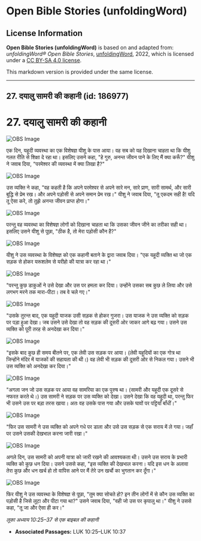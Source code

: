 # Open Bible Stories (unfoldingWord)

## License Information

**Open Bible Stories (unfoldingWord)** is based on and adapted from: _unfoldingWord® Open Bible Stories_, [unfoldingWord](https://unfoldingword.org/utw), 2022, which is licensed under a [CC BY-SA 4.0 license](https://creativecommons.org/licenses/by-sa/4.0/legalcode.en).

This markdown version is provided under the same license.



--------------------------------

## 27. दयालु सामरी की कहानी (id: 186977)

27\. दयालु सामरी की कहानी
=========================

![OBS Image](https://cdn.aquifer.bible/aquifer-content/resources/UWOBS/jpg/360px/obs-en-27-01.jpg)

एक दिन, यहूदी व्यवस्था का एक विशेषज्ञ यीशु के पास आया। वह सब को यह दिखाना चाहता था कि यीशु गलत रीति से शिक्षा दे रहा था। इसलिए उसने कहा, "हे गुरु, अनन्त जीवन पाने के लिए मैं क्या करूँ?" यीशु ने जवाब दिया, "परमेश्वर की व्यवस्था में क्या लिखा है?"

![OBS Image](https://cdn.aquifer.bible/aquifer-content/resources/UWOBS/jpg/360px/obs-en-27-02.jpg)

उस व्यक्ति ने कहा, "वह कहती है कि अपने परमेश्वर से अपने सारे मन, सारे प्राण, सारी सामर्थ, और सारी बुद्धि से प्रेम रख। और अपने पड़ोसी से अपने समान प्रेम रख।" यीशु ने जवाब दिया, "तू एकदम सही है! यदि तू ऐसा करे, तो तुझे अनन्त जीवन प्राप्त होगा।"

![OBS Image](https://cdn.aquifer.bible/aquifer-content/resources/UWOBS/jpg/360px/obs-en-27-03.jpg)

परन्तु वह व्यवस्था का विशेषज्ञ लोगों को दिखाना चाहता था कि उसका जीवन जीने का तरीका सही था। इसलिए उसने यीशु से पूछा, "ठीक है, तो मेरा पड़ोसी कौन है?"

![OBS Image](https://cdn.aquifer.bible/aquifer-content/resources/UWOBS/jpg/360px/obs-en-27-04.jpg)

यीशु ने उस व्यवस्था के विशेषज्ञ को एक कहानी बताने के द्वारा जवाब दिया। "एक यहूदी व्यक्ति था जो एक सड़क से होकर यरूशलेम से यरीहो की यात्रा कर रहा था।"

![OBS Image](https://cdn.aquifer.bible/aquifer-content/resources/UWOBS/jpg/360px/obs-en-27-05.jpg)

"परन्तु कुछ डाकुओं ने उसे देखा और उस पर हमला कर दिया। उन्होंने उसका सब कुछ ले लिया और उसे लगभग मरने तक मारा\-पीटा। तब वे चले गए।"

![OBS Image](https://cdn.aquifer.bible/aquifer-content/resources/UWOBS/jpg/360px/obs-en-27-06.jpg)

"उसके तुरन्त बाद, एक यहूदी याजक उसी सड़क से होकर गुजरा। उस याजक ने उस व्यक्ति को सड़क पर पड़ा हुआ देखा। जब उसने उसे देखा तो वह सड़क की दूसरी ओर जाकर आगे बढ़ गया। उसने उस व्यक्ति को पूरी तरह से अनदेखा कर दिया।"

![OBS Image](https://cdn.aquifer.bible/aquifer-content/resources/UWOBS/jpg/360px/obs-en-27-07.jpg)

"इसके बाद कुछ ही समय बीतने पर, एक लेवी उस सड़क पर आया। (लेवी यहूदियों का एक गोत्र था जिन्होंने मंदिर में याजकों की सहायता की थी।) वह लेवी भी सड़क की दूसरी ओर से निकल गया। उसने भी उस व्यक्ति को अनदेखा कर दिया।"

![OBS Image](https://cdn.aquifer.bible/aquifer-content/resources/UWOBS/jpg/360px/obs-en-27-08.jpg)

"अगला जन जो उस सड़क पर आया वह सामरिया का एक पुरुष था। (सामरी और यहूदी एक दूसरे से नफरत करते थे।) उस सामरी ने सड़क पर उस व्यक्ति को देखा। उसने देखा कि वह यहूदी था, परन्तु फिर भी उसने उस पर बड़ा तरस खाया। अतः वह उसके पास गया और उसके घावों पर पट्टियाँ बाँधीं।"

![OBS Image](https://cdn.aquifer.bible/aquifer-content/resources/UWOBS/jpg/360px/obs-en-27-09.jpg)

"फिर उस सामरी ने उस व्यक्ति को अपने गधे पर डाला और उसे उस सड़क से एक सराय में ले गया। जहाँ पर उसने उसकी देखभाल करना जारी रखा।"

![OBS Image](https://cdn.aquifer.bible/aquifer-content/resources/UWOBS/jpg/360px/obs-en-27-10.jpg)

अगले दिन, उस सामरी को अपनी यात्रा को जारी रखने की आवश्यकता थी। उसने उस सराय के प्रभारी व्यक्ति को कुछ धन दिया। उसने उससे कहा, "इस व्यक्ति की देखभाल करना। यदि इस धन के अलावा तेरा कुछ और धन खर्च हो तो वापिस आने पर मैं तेरे उन खर्चो का भुगतान कर दूँगा।"

![OBS Image](https://cdn.aquifer.bible/aquifer-content/resources/UWOBS/jpg/360px/obs-en-27-11.jpg)

फिर यीशु ने उस व्यवस्था के विशेषज्ञ से पूछा, "तुम क्या सोचते हो? इन तीन लोगों में से कौन उस व्यक्ति का पड़ोसी है जिसे लूटा और पीटा गया था?" उसने जवाब दिया, "वही जो उस पर कृपालु था।" यीशु ने उससे कहा, "तू जा और ऐसा ही कर।"

*लूका अध्याय 10:25–37 से एक बाइबल की कहानी*

* **Associated Passages:** LUK 10:25–LUK 10:37

